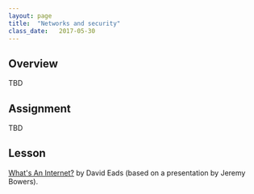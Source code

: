 ```yaml
---
layout: page
title:  "Networks and security"
class_date:   2017-05-30
---
```


## Overview

TBD

## Assignment

TBD

## Lesson

[What's An Internet?](http://www.recoveredfactory.net/whats-an-internet/) by David Eads (based on a presentation by Jeremy Bowers).
